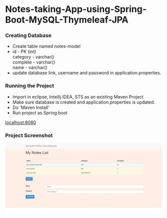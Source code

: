# Notes-taking-App-using-Spring-Boot-MySQL-Thymeleaf-JPA

<h3><b>Creating Database</b></h3>
<ul>
<li>Create table named notes-model</li>
<li>id - PK (int) <br>
category - varchar() <br>
complete - varchar() <br>
name - varchar() </li>
<li>update database link, username and password in application.properties.</li>
</ul>

<h3><b>Running the Project</b></h3>
<ul>
<li>Import in eclipse, Intellij IDEA, STS as an existing Maven Project</li>
<li>Make sure database is created and application.properties is updated.</li>
<li>Do 'Maven Install'</li>
<li>Run project as Spring boot</li>
</ul>

<a href="localhost:8080">localhost:8080</a>

<h3><b>Project Screenshot</b></h3>
<img src="https://github.com/kaushikvapiwala/Notes-taking-App-using-Spring-Boot-MySQL-Thymeleaf-JPA/blob/master/ss.jpg">
